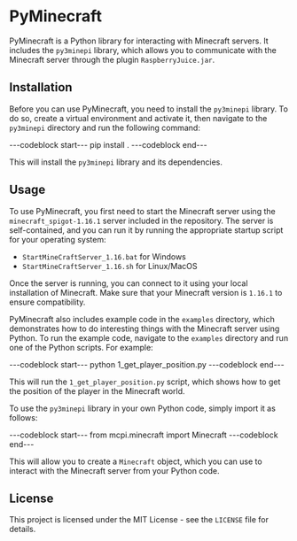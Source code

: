 # PyMinecraft

PyMinecraft is a Python library for interacting with Minecraft servers. It includes the `py3minepi` library, which allows you to communicate with the Minecraft server through the plugin `RaspberryJuice.jar`.

## Installation

Before you can use PyMinecraft, you need to install the `py3minepi` library. To do so, create a virtual environment and activate it, then navigate to the `py3minepi` directory and run the following command:

---codeblock start---
pip install .
---codeblock end---

This will install the `py3minepi` library and its dependencies.

## Usage

To use PyMinecraft, you first need to start the Minecraft server using the `minecraft_spigot-1.16.1` server included in the repository. The server is self-contained, and you can run it by running the appropriate startup script for your operating system:

- `StartMineCraftServer_1.16.bat` for Windows
- `StartMineCraftServer_1.16.sh` for Linux/MacOS

Once the server is running, you can connect to it using your local installation of Minecraft. Make sure that your Minecraft version is `1.16.1` to ensure compatibility.

PyMinecraft also includes example code in the `examples` directory, which demonstrates how to do interesting things with the Minecraft server using Python. To run the example code, navigate to the `examples` directory and run one of the Python scripts. For example:

---codeblock start---
python 1_get_player_position.py
---codeblock end---

This will run the `1_get_player_position.py` script, which shows how to get the position of the player in the Minecraft world.

To use the `py3minepi` library in your own Python code, simply import it as follows:

---codeblock start---
from mcpi.minecraft import Minecraft
---codeblock end---

This will allow you to create a `Minecraft` object, which you can use to interact with the Minecraft server from your Python code.

## License

This project is licensed under the MIT License - see the `LICENSE` file for details.

